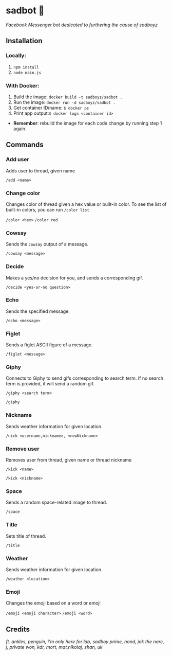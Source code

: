 # sadbot 🌊
*Facebook Messenger bot dedicated to furthering the cause of sadboyz*

## Installation
### Locally:
  1. `npm install`
  2. `node main.js`

### With Docker:
  1. Build the image: `docker build -t sadboyz/sadbot .`
  2. Run the image: `docker run -d sadboyz/sadbot .`
  3. Get container ID/name: `$ docker ps`
  4. Print app output:`$ docker logs <container id>`

* **Remember**: rebuild the image for each code change by running step 1 again.

## Commands

### Add user
Adds user to thread, given name

`/add <name>`

### Change color
Changes color of thread given a hex value or built-in color. To see the list of built-in colors, you can run `/color list`

`/color <hex>`
`/color red`

### Cowsay
Sends the `cowsay` output of a message.

`/cowsay <message>`


### Decide
Makes a yes/no decision for you, and sends a corresponding gif.

`/decide <yes-or-no question>`

### Echo
Sends the specified message.

`/echo <message>`

### Figlet
Sends a figlet ASCII figure of a message.

`/figlet <message>`

### Giphy
Connects to Giphy to send gifs corresponding to search term. If no search term is provided, it will send a random gif.

`/giphy <search term>`

`/giphy`

### Nickname
Sends weather information for given location.

`/nick <username,nickname>, <newNickname>`

### Remove user
Removes user from thread, given name or thread nickname

`/kick <name>`

`/kick <nickname>`

### Space
Sends a random space-related image to thread.

`/space`

### Title
Sets title of thread.

`/title`

### Weather
Sends weather information for given location.

`/weather <location>`

### Emoji
Changes the emoji based on a word or emoji

`/emoji <emoji character>`
`/emoji <word>`

## Credits
*ft. ankles, penguin, i'm only here for lab, sadboy prime, hand, jak the narc, j, private won, kdr, mort, mat,nikolaj, shan, uk*
